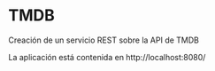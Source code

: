 # TMDB
 Creación de un servicio REST sobre la API de TMDB

 La aplicación está contenida en http://localhost:8080/


